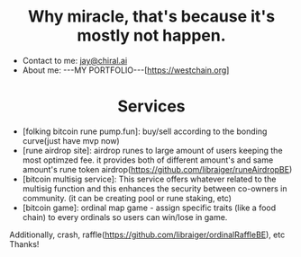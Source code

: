 <h1 align="center" font-weight="bold">
Why miracle, that's because it's mostly not happen.<br/>

</h1>

* Contact to me: jay@chiral.ai
* About me: ---MY PORTFOLIO---[https://westchain.org]

<h1 align="center" font-weight="bold">
Services<br/>

</h1>

* [folking bitcoin rune pump.fun]:
buy/sell according to the bonding curve(just have mvp now)
* [rune airdrop site]:
airdrop runes to large amount of users keeping the most optimzed fee. it provides both of different amount's and same amount's rune token airdrop(https://github.com/libraiger/runeAirdropBE)
* [bitcoin multisig service]:
This service offers whatever related to the multisig function and this enhances the security between co-owners in community.
(it can be creating pool or rune staking, etc)
* [bitcoin game]:
ordinal map game - assign specific traits (like a food chain) to every ordinals so users can win/lose in game.
 
Additionally, crash, raffle(https://github.com/libraiger/ordinalRaffleBE), etc
Thanks!
